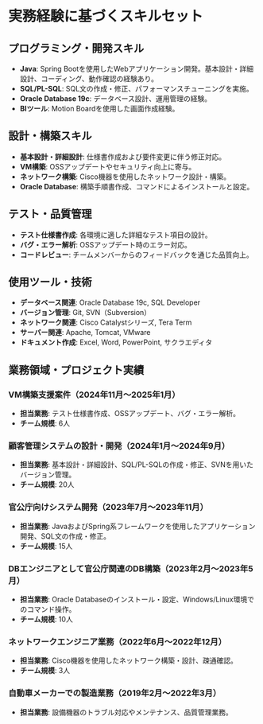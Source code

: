 # 実務経験に基づくスキルセット

## プログラミング・開発スキル
- **Java**: Spring Bootを使用したWebアプリケーション開発。基本設計・詳細設計、コーディング、動作確認の経験あり。
- **SQL/PL-SQL**: SQL文の作成・修正、パフォーマンスチューニングを実施。
- **Oracle Database 19c**: データベース設計、運用管理の経験。
- **BIツール**: Motion Boardを使用した画面作成経験。

## 設計・構築スキル
- **基本設計・詳細設計**: 仕様書作成および要件変更に伴う修正対応。
- **VM構築**: OSSアップデートやセキュリティ向上に寄与。
- **ネットワーク構築**: Cisco機器を使用したネットワーク設計・構築。
- **Oracle Database**: 構築手順書作成、コマンドによるインストールと設定。

## テスト・品質管理
- **テスト仕様書作成**: 各環境に適した詳細なテスト項目の設計。
- **バグ・エラー解析**: OSSアップデート時のエラー対応。
- **コードレビュー**: チームメンバーからのフィードバックを通じた品質向上。

## 使用ツール・技術
- **データベース関連**: Oracle Database 19c, SQL Developer
- **バージョン管理**: Git, SVN（Subversion）
- **ネットワーク関連**: Cisco Catalystシリーズ, Tera Term
- **サーバー関連**: Apache, Tomcat, VMware
- **ドキュメント作成**: Excel, Word, PowerPoint, サクラエディタ

## 業務領域・プロジェクト実績

### VM構築支援案件（2024年11月～2025年1月）
- **担当業務**: テスト仕様書作成、OSSアップデート、バグ・エラー解析。
- **チーム規模**: 6人

### 顧客管理システムの設計・開発（2024年1月～2024年9月）
- **担当業務**: 基本設計・詳細設計、SQL/PL-SQLの作成・修正、SVNを用いたバージョン管理。
- **チーム規模**: 20人

### 官公庁向けシステム開発（2023年7月～2023年11月）
- **担当業務**: JavaおよびSpring系フレームワークを使用したアプリケーション開発、SQL文の作成・修正。
- **チーム規模**: 15人

### DBエンジニアとして官公庁関連のDB構築（2023年2月～2023年5月）
- **担当業務**: Oracle Databaseのインストール・設定、Windows/Linux環境でのコマンド操作。
- **チーム規模**: 10人

### ネットワークエンジニア業務（2022年6月～2022年12月）
- **担当業務**: Cisco機器を使用したネットワーク構築・設計、疎通確認。
- **チーム規模**: 3人

### 自動車メーカーでの製造業務（2019年2月～2022年3月）
- **担当業務**: 設備機器のトラブル対応やメンテナンス、品質管理業務。

